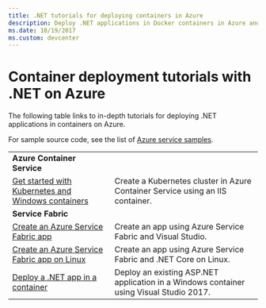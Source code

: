 ```yaml
---
title: .NET tutorials for deploying containers in Azure
description: Deploy .NET applications in Docker containers in Azure and scale them with DC/OS, Mesos, or Kubernetes.
ms.date: 10/19/2017
ms.custom: devcenter
---
```


# Container deployment tutorials with .NET on Azure

The following table links to in-depth tutorials for deploying .NET applications in containers on Azure.

For sample source code, see the list of [Azure service samples](https://azure.microsoft.com/resources/samples/?platform=dotnet).

| | |
|---|---|
| **Azure Container Service** ||
| [Get started with Kubernetes and Windows containers][1] | Create a Kubernetes cluster in Azure Container Service using an IIS container.
|**Service Fabric**| |
| [Create an Azure Service Fabric app][2] | Create an app using Azure Service Fabric and Visual Studio. | 
| [Create an Azure Service Fabric app on Linux][3] | Create an  app using Azure Service Fabric and .NET Core on Linux. | 
| [Deploy a .NET app in a container][4] | Deploy an existing ASP.NET application in a Windows container using Visual Studio 2017.  |

[1]: /azure/container-service/container-service-kubernetes-windows-walkthrough
[2]: /azure/service-fabric/service-fabric-create-your-first-application-in-visual-studio
[3]: /azure/service-fabric/service-fabric-get-started-containers
[4]: /azure/service-fabric/service-fabric-host-app-in-a-container
